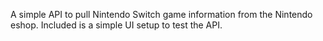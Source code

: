 A simple API to pull Nintendo Switch game information from the Nintendo eshop. Included is a simple UI setup to test the API.
